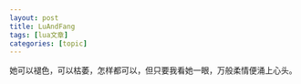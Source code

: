```yaml
---
layout: post
title: LuAndFang 
tags: [lua文章]
categories: [topic]
---
```

她可以褪色，可以枯萎，怎样都可以，但只要我看她一眼，万般柔情便涌上心头。